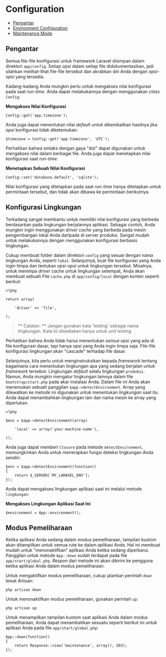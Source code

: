 # Configuration

- [Pengantar](#introduction)
- [Environment Configuration](#environment-configuration)
- [Maintenance Mode](#maintenance-mode)

<a name="introduction"></a>
<!-- ## Introduction -->
## Pengantar

<!-- All of the configuration files for the Laravel framework are stored in the `app/config` directory. Each option in every file is documented, so feel free to look through the files and get familiar with the options available to you. -->
Semua file-file konfigurasi untuk framework Laravel disimpan dalam direktori `app/config`. Setiap *opsi* dalam setiap file didokumentasikan, jadi silahkan melihat-lihat file-file tersebut dan akrabkan diri Anda dengan *opsi-opsi* yang tersedia.

<!-- Sometimes you may need to access configuration values at run-time. You may do so using the `Config` class: -->
Kadang-kadang Anda mungkin perlu untuk mengakses nilai konfigurasi pada saat *run-time*. Anda dapat melakukannya dengan menggunakan *class* `Config`:

<!-- **Accessing A Configuration Value** -->
**Mengakses Nilai Konfigurasi**

	Config::get('app.timezone');

<!-- You may also specify a default value to return if the configuration option does not exist: -->
Anda juga dapat menentukan nilai *default* untuk dikembalikan hasilnya jika *opsi* konfigurasi tidak diketemukan:

	$timezone = Config::get('app.timezone', 'UTC');

<!-- Notice that "dot" style syntax may be used to access values in the various files. You may also set configuration values at run-time: -->
Perhatikan bahwa sintaks dengan gaya "dot" dapat digunakan untuk mengakses nilai dalam berbagai file. Anda juga dapat menetapkan nilai konfigurasi saat *run-time*:

<!-- **Setting A Configuration Value** -->
**Menetapkan Sebuah Nilai Konfigurasi**

	Config::set('database.default', 'sqlite');

<!-- Configuration values that are set at run-time are only set for the current request, and will not be carried over to subsequent requests. -->
Nilai konfigurasi yang ditetapkan pada saat *run-time* hanya ditetapkan untuk permintaan tersebut, dan tidak akan dibawa ke permintaan berikutnya.

<a name="environment-configuration"></a>
<!-- ## Environment Configuration -->
## Konfigurasi Lingkungan

<!-- It is often helpful to have different configuration values based on the environment the application is running in. For example, you may wish to use a different cache driver on your local development machine than on the production server. It is easy to accomplish this using environment based configuration. -->
Terkadang sangat membantu untuk memiliki nilai konfigurasi yang berbeda berdasarkan pada lingkungan berjalannya aplikasi. Sebagai contoh, Anda mungkin ingin menggunakan *driver cache* yang berbeda pada mesin pengembangan lokal Anda daripada di server produksi. Sangat mudah untuk melakukannya dengan menggunakan konfigurasi berbasis lingkungan.

<!-- Simply create a folder within the `config` directory that matches your environment name, such as `local`. Next, create the configuration files you wish to override and specify the options for that environment. For example, to override the cache driver for the local environment, you would create a `cache.php` file in `app/config/local` with the following content: -->
Cukup membuat folder dalam direktori `config` yang sesuai dengan nama lingkungan Anda, seperti `lokal`. Selanjutnya, buat file konfigurasi yang Anda ingin timpa dan tentukan *opsi-opsi* untuk lingkungan tersebut. Misalnya, untuk menimpa *driver cache* untuk lingkungan setempat, Anda akan membuat sebuah File `cache.php` di `app/config/local` dengan konten seperti berikut:

	<?php

	return array(

		'driver' => 'file',

	);

<!-- > **Note:** Do not use 'testing' as an environment name. This is reserved for unit testing. -->
> ** Catatan: ** Jangan gunakan kata 'testing' sebagai nama lingkungan. Kata ini disediakan hanya untuk *unit testing*.

<!-- Notice that you do not have to specify _every_ option that is in the base configuration file, but only the options you wish to override. The environment configuration files will "cascade" over the base files. -->
Perhatikan bahwa Anda tidak harus menentukan _semua_ opsi yang ada di file konfigurasi dasar, tapi hanya opsi yang Anda ingin timpa saja. File-file konfigurasi lingkungan akan "cascade" terhadap file dasar.

<!-- Next, we need to instruct the framework how to determine which environment it is running in. The default environment is always `production`. However, you may setup other environments within the `bootstrap/start.php` file at the root of your installation. In this file you will find an `$app->detectEnvironment` call. The array passed to this method is used to determine the current environment. You may add other environments and machine names to the array as needed. -->
Selanjutnya, kita perlu untuk menginstruksikan kepada *framework* tentang bagaimana cara menentukan lingkungan apa yang sedang berjalan untuk *framework* tersebut. Lingkungan *default* selalu lingkungan `produksi`. Namun, Anda mungkin mengatur lingkungan lainnya dalam file `bootstrap/start.php` pada akar instalasi Anda. Dalam file ini Anda akan menemukan sebuah panggilan `$app->detectEnvironment`. Array yang dilewatkan ke metode ini digunakan untuk menentukan *lingkungan* saat itu. Anda dapat menambahkan lingkungan lain dan nama mesin ke array yang diperlukan.

    <?php

    $env = $app->detectEnvironment(array(

        'local' => array('your-machine-name'),

    ));

<!-- You may also pass a `Closure` to the `detectEnvironment` method, allowing you to implement your own environment detection: -->
Anda juga dapat memberi `Closure` pada metode `detectEnvironment`, memungkinkan Anda untuk menerapkan fungsi deteksi lingkungan Anda sendiri:

	$env = $app->detectEnvironment(function()
	{
		return $_SERVER['MY_LARAVEL_ENV'];
	});

<!-- You may access the current application environment via the `environment` method: -->
Anda dapat mengakses lingkungan aplikasi saat ini melalui metode `lingkungan`:

<!-- **Accessing The Current Application Environment** -->
**Mengakses Lingkungan Aplikasi Saat Ini**

	$environment = App::environment();

<a name="maintenance-mode"></a>
<!-- ## Maintenance Mode -->
## Modus Pemeliharaan

<!-- When your application is in maintenance mode, a custom view will be displayed for all routes into your application. This makes it easy to "disable" your application while it is updating. A call to the `App::down` method is already present in your `app/start/global.php` file. The response from this method will be sent to users when your application is in maintenance mode. -->
Ketika aplikasi Anda sedang dalam modus pemeliharaan, tampilan kustom akan ditampilkan untuk semua rute ke dalam aplikasi Anda. Hal ini membuat mudah untuk "menonaktifkan" aplikasi Anda ketika sedang diperbarui. Panggilan untuk metode `App::down` sudah terdapat pada file `app/start/global.php`. *Respon* dari metode ini akan dikirim ke pengguna ketika aplikasi Anda dalam modus pemeliharaan.

<!-- To enable maintenance mode, simply execute the `down` Artisan command: -->
Untuk mengaktifkan modus pemeliharaan, cukup jalankan perintah `down` lewat Artisan:

	php artisan down

<!-- To disable maintenance mode, use the `up` command: -->
Untuk menonaktifkan modus pemeliharaan, gunakan perintah `up`:

	php artisan up

<!-- To show a custom view when your application is in maintenance mode, you may add something like the following to your application's `app/start/global.php` file: -->
Untuk menampilkan tampilan kustom saat aplikasi Anda dalam modus pemeliharaan, Anda dapat menambahkan sesuatu seperti berikut ini untuk aplikasi Anda pada file `app/start/global.php`:

	App::down(function()
	{
		return Response::view('maintenance', array(), 503);
	});
